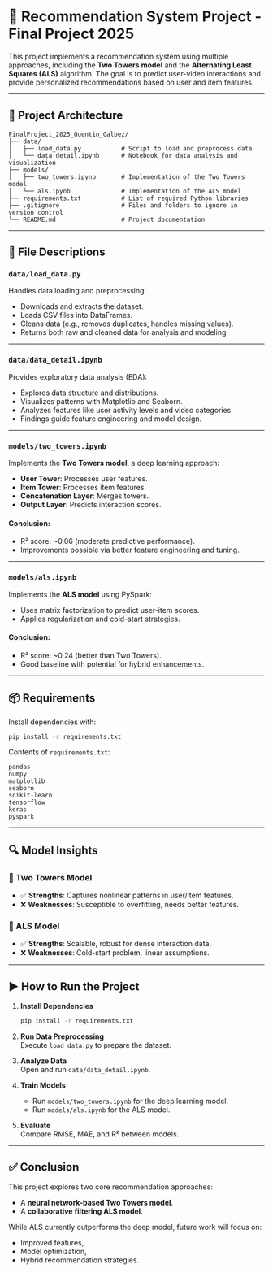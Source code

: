 # 🎯 Recommendation System Project - Final Project 2025

This project implements a recommendation system using multiple approaches, including the **Two Towers model** and the **Alternating Least Squares (ALS)** algorithm. The goal is to predict user-video interactions and provide personalized recommendations based on user and item features.

---

## 🧱 Project Architecture

```
FinalProject_2025_Quentin_Galbez/
├── data/
│   ├── load_data.py           # Script to load and preprocess data
│   └── data_detail.ipynb      # Notebook for data analysis and visualization
├── models/
│   ├── two_towers.ipynb       # Implementation of the Two Towers model
│   └── als.ipynb              # Implementation of the ALS model
├── requirements.txt           # List of required Python libraries
├── .gitignore                 # Files and folders to ignore in version control
└── README.md                  # Project documentation
```

---

## 📁 File Descriptions

### `data/load_data.py`
Handles data loading and preprocessing:
- Downloads and extracts the dataset.
- Loads CSV files into DataFrames.
- Cleans data (e.g., removes duplicates, handles missing values).
- Returns both raw and cleaned data for analysis and modeling.

---

### `data/data_detail.ipynb`
Provides exploratory data analysis (EDA):
- Explores data structure and distributions.
- Visualizes patterns with Matplotlib and Seaborn.
- Analyzes features like user activity levels and video categories.
- Findings guide feature engineering and model design.

---

### `models/two_towers.ipynb`
Implements the **Two Towers model**, a deep learning approach:
- **User Tower**: Processes user features.
- **Item Tower**: Processes item features.
- **Concatenation Layer**: Merges towers.
- **Output Layer**: Predicts interaction scores.

#### Conclusion:
- R² score: ~0.06 (moderate predictive performance).
- Improvements possible via better feature engineering and tuning.

---

### `models/als.ipynb`
Implements the **ALS model** using PySpark:
- Uses matrix factorization to predict user-item scores.
- Applies regularization and cold-start strategies.

#### Conclusion:
- R² score: ~0.24 (better than Two Towers).
- Good baseline with potential for hybrid enhancements.

---

## 📦 Requirements

Install dependencies with:

```bash
pip install -r requirements.txt
```

Contents of `requirements.txt`:
```
pandas
numpy
matplotlib
seaborn
scikit-learn
tensorflow
keras
pyspark
```

---

## 🔍 Model Insights

### 🔹 Two Towers Model
- ✅ **Strengths**: Captures nonlinear patterns in user/item features.
- ❌ **Weaknesses**: Susceptible to overfitting, needs better features.

### 🔹 ALS Model
- ✅ **Strengths**: Scalable, robust for dense interaction data.
- ❌ **Weaknesses**: Cold-start problem, linear assumptions.

---

## ▶️ How to Run the Project

1. **Install Dependencies**  
   ```bash
   pip install -r requirements.txt
   ```

2. **Run Data Preprocessing**  
   Execute `load_data.py` to prepare the dataset.

3. **Analyze Data**  
   Open and run `data/data_detail.ipynb`.

4. **Train Models**
   - Run `models/two_towers.ipynb` for the deep learning model.
   - Run `models/als.ipynb` for the ALS model.

5. **Evaluate**  
   Compare RMSE, MAE, and R² between models.

---

## ✅ Conclusion

This project explores two core recommendation approaches:
- A **neural network-based Two Towers model**.
- A **collaborative filtering ALS model**.

While ALS currently outperforms the deep model, future work will focus on:
- Improved features,
- Model optimization,
- Hybrid recommendation strategies.